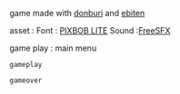 game made with [donburi]("https://github.com/hajimehoshi/ebiten") and [ebiten]("https://github.com/hajimehoshi/ebiten")

asset : 
    Font : [PIXBOB LITE]("https://www.dafont.com/pixbob-lite.font")
    Sound :[FreeSFX]("https://kronbits.itch.io/freesfx")


game play :
    main menu 

    gameplay

    gameover 
